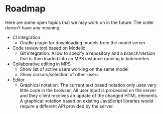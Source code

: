 
# Roadmap

Here are some open topics that we may work on in the future. The order doesn't have any meaning.

- CI integration
    - Gradle plugin for downloading models from the model server
- Code review tool based on Modelix
    - Git integration: Allow to specify a repository and a branch/version that is then loaded into an MPS instance running in kubernetes
- Collaborative editing in MPS
    - Show list of active users working on the same model
    - Show cursors/selection of other users
- Editor
    - Graphical notation: The current text based notation only uses very little code in the browser. All user input is processed on the server and they client receives an update of the changed HTML elements. A graphical notation based on existing JavaScript libraries would require a different API provided by the server.
